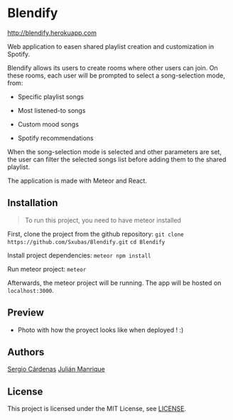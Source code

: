 
# Blendify

http://blendify.herokuapp.com

Web application to easen shared playlist creation and customization in Spotify.

  

Blendify allows its users to create rooms where other users can join. On these rooms, each user will be prompted to select a song-selection mode, from:

  

- Specific playlist songs

- Most listened-to songs

- Custom mood songs

- Spotify recommendations

  

When the song-selection mode is selected and other parameters are set, the user can filter the selected songs list before adding them to the shared playlist.

  

The application is made with Meteor and React.

  

## Installation

> To run this project, you need to have meteor installed
  

First, clone the project from the github repository:
`git clone https://github.com/Sxubas/Blendify.git`
`cd Blendify`

Install project dependencies:
`meteor npm install`

Run meteor project:
`meteor`

  

Afterwards, the meteor project will be running. The app will be hosted on `localhost:3000`.

## Preview
- Photo with how the proyect looks like when deployed ! :)

## Authors
[Sergio Cárdenas](https://github.com/SeCardenas)
[Julián Manrique](https://github.com/Sxubas) 

## License
This project is licensed under the MIT License, see [LICENSE](LICENSE).
